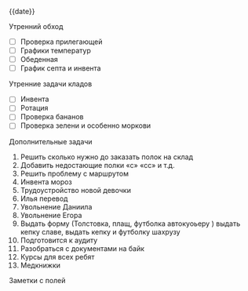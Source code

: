 {{date}}


Утренний обход

- [ ] Проверка прилегающей
- [ ] Графики температур
- [ ] Обеденная
- [ ] График септа и инвента

Утренние задачи кладов
- [ ] Инвента
- [ ] Ротация
- [ ] Проверка бананов
- [ ] Проверка зелени и особенно моркови

Дополнительные задачи

1. Решить сколько нужно до заказать полок на склад
2. Добавить недостающие полки «с» «сс» и т.д.
3. Решить проблему с маршрутом 
4. Инвента мороз
5. Трудоустройство новой девочки
6. Илья перевод
7. Увольнение Даниила 
8. Увольнение Егора
9. Выдать форму (Толстовка, плащ, футболка автокуоьеру ) выдать кепку славе, выдать кепку и футболку шахрузу
10. Подготовится к аудиту
11. Разобраться с документами на байк
12. Курсы для всех ребят
13. Медкнижки

Заметки с полей

  